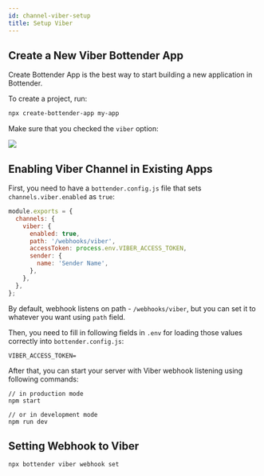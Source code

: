```yaml
---
id: channel-viber-setup
title: Setup Viber
---
```


## Create a New Viber Bottender App

Create Bottender App is the best way to start building a new application in Bottender.

To create a project, run:

```sh
npx create-bottender-app my-app
```

Make sure that you checked the `viber` option:

![](https://user-images.githubusercontent.com/3382565/67851228-f3508880-fb44-11e9-90aa-c5bcc2d96aa2.png)

## Enabling Viber Channel in Existing Apps

First, you need to have a `bottender.config.js` file that sets `channels.viber.enabled` as `true`:

```js
module.exports = {
  channels: {
    viber: {
      enabled: true,
      path: '/webhooks/viber',
      accessToken: process.env.VIBER_ACCESS_TOKEN,
      sender: {
        name: 'Sender Name',
      },
    },
  },
};
```

By default, webhook listens on path - `/webhooks/viber`, but you can set it to whatever you want using `path` field.

Then, you need to fill in following fields in `.env` for loading those values correctly into `bottender.config.js`:

```
VIBER_ACCESS_TOKEN=
```

After that, you can start your server with Viber webhook listening using following commands:

```
// in production mode
npm start

// or in development mode
npm run dev
```

## Setting Webhook to Viber

```
npx bottender viber webhook set
```
